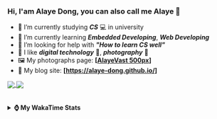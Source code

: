 ### Hi, **I'am Alaye Dong**, you can also call me **Alaye** 👋

- 📖 I’m currently studying ***CS*** 💻 in university
- 🌱 I’m currently learning ***Embedded Developing***, ***Web Developing***
- 🤔 I’m looking for help with ***"How to learn CS well"***
- 🤩 I like ***digital technology*** 📱, ***photography*** 📸
- 🖼️ My photographs page: **[[AlayeVast 500px](https://500px.com.cn/AlayeVast)]**
- 📰 My blog site: **[https://alaye-dong.github.io/]**

<!--
[![Alaye's GitHub stats](https://github-readme-stats.vercel.app/api?username=Alaye-Dong&custom_title=Alaye%20Dong`s%20GitHub%20stats&show_icons=true&rank_icon=percentile&theme=transparent&include_all_commits=true&count_private=true)](https://github.com/anuraghazra/github-readme-stats) 
[![Top Langs](https://github-readme-stats.vercel.app/api/top-langs/?username=Alaye-Dong\&layout=compact&theme=transparent)](https://github.com/anuraghazra/github-readme-stats)
-->
<a href="https://github.com/anuraghazra/github-readme-stats">
  <img height=200 align="center" src="https://github-readme-stats.vercel.app/api?username=Alaye-Dong&custom_title=Alaye%20Dong`s%20GitHub%20stats&show_icons=true&rank_icon=percentile&theme=transparent&include_all_commits=true&count_private=true" />
</a>
<a href="https://github.com/anuraghazra/convoychat">
  <img height=200 align="center" src="https://github-readme-stats.vercel.app/api/top-langs/?username=Alaye-Dong&layout=compact&theme=transparent&include_all_commits=true&count_private=true&langs_count=8&card_width=300" />
</a>

<br />
<br />

<div style="display:none"> 
  <img src="https://visitor-badge.laobi.icu/badge?page_id=Alaye-Dong.Alaye-Dong"/>
</div>
<br />

<details>	
  <summary><b> ⌚ My WakaTime Stats </b></summary>

<br />

<!--START_SECTION:waka-->
![Code Time](http://img.shields.io/badge/Code%20Time-376%20hrs%2052%20mins-blue)

![Profile Views](http://img.shields.io/badge/Profile%20Views-0-blue)

![Lines of code](https://img.shields.io/badge/From%20Hello%20World%20I%27ve%20Written-816.6%20thousand%20lines%20of%20code-blue)

**🐱 My GitHub Data** 

> 📦 85.5 kB Used in GitHub's Storage 
 > 
> 🚫 Not Opted to Hire
 > 
> 📜 21 Public Repositories 
 > 
> 🔑 5 Private Repositories 
 > 
**I'm a Night 🦉** 

```text
🌞 Morning                83 commits          ██░░░░░░░░░░░░░░░░░░░░░░░   06.35 % 
🌆 Daytime                409 commits         ████████░░░░░░░░░░░░░░░░░   31.27 % 
🌃 Evening                545 commits         ██████████░░░░░░░░░░░░░░░   41.67 % 
🌙 Night                  271 commits         █████░░░░░░░░░░░░░░░░░░░░   20.72 % 
```
📅 **I'm Most Productive on Sunday** 

```text
Monday                   217 commits         ████░░░░░░░░░░░░░░░░░░░░░   16.59 % 
Tuesday                  153 commits         ███░░░░░░░░░░░░░░░░░░░░░░   11.70 % 
Wednesday                157 commits         ███░░░░░░░░░░░░░░░░░░░░░░   12.00 % 
Thursday                 224 commits         ████░░░░░░░░░░░░░░░░░░░░░   17.13 % 
Friday                   175 commits         ███░░░░░░░░░░░░░░░░░░░░░░   13.38 % 
Saturday                 152 commits         ███░░░░░░░░░░░░░░░░░░░░░░   11.62 % 
Sunday                   230 commits         ████░░░░░░░░░░░░░░░░░░░░░   17.58 % 
```


📊 **This Week I Spent My Time On** 

```text
💬 Programming Languages: 
Vue.js                   2 hrs 40 mins       ████████████░░░░░░░░░░░░░   47.55 % 
TypeScript               1 hr 26 mins        ██████░░░░░░░░░░░░░░░░░░░   25.68 % 
Markdown                 48 mins             ████░░░░░░░░░░░░░░░░░░░░░   14.47 % 
JSON                     20 mins             ██░░░░░░░░░░░░░░░░░░░░░░░   06.04 % 
YAML                     9 mins              █░░░░░░░░░░░░░░░░░░░░░░░░   02.69 % 

🔥 Editors: 
VS Code                  5 hrs 38 mins       █████████████████████████   100.00 % 

🐱‍💻 Projects: 
vitesse-nuxt-demo        2 hrs 49 mins       █████████████░░░░░░░░░░░░   50.04 % 
meaimos                  2 hrs 25 mins       ███████████░░░░░░░░░░░░░░   42.90 % 
blog-fuwari-astro        23 mins             ██░░░░░░░░░░░░░░░░░░░░░░░   07.05 % 
```

**I Mostly Code in C** 

```text
TypeScript               6 repos             █████░░░░░░░░░░░░░░░░░░░░   20.69 % 
JavaScript               3 repos             ███░░░░░░░░░░░░░░░░░░░░░░   10.34 % 
C++                      3 repos             ███░░░░░░░░░░░░░░░░░░░░░░   10.34 % 
Java                     2 repos             ██░░░░░░░░░░░░░░░░░░░░░░░   06.90 % 
CSS                      1 repo              █░░░░░░░░░░░░░░░░░░░░░░░░   03.45 % 
```



**Timeline**

![Lines of Code chart](https://raw.githubusercontent.com/Alaye-Dong/Alaye-Dong/main/assets/bar_graph.png)


 Last Updated on 10/02/2025 18:44:20 UTC
<!--END_SECTION:waka-->

</details>

